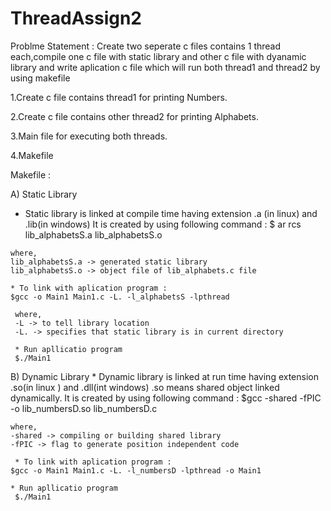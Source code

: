 # ThreadAssign2

Problme Statement : Create two seperate c files contains 1 thread each,compile one c file with static library and other c file with dyanamic library and write aplication c file which will run both thread1 and thread2 by using makefile

1.Create c file contains thread1 for printing Numbers.

2.Create c file contains other thread2 for printing Alphabets.

3.Main file for executing both threads.

4.Makefile 

Makefile :

A) Static Library
   * Static library is linked at compile time having extension .a (in linux) and .lib(in windows)
   It is created by using following command :
   $ ar rcs lib_alphabetsS.a lib_alphabetsS.o
   
    where,
    lib_alphabetsS.a -> generated static library
    lib_alphabetsS.o -> object file of lib_alphabets.c file 
    
    * To link with aplication program :
    $gcc -o Main1 Main1.c -L. -l_alphabetsS -lpthread
    
     where,
     -L -> to tell library location
     -L. -> specifies that static library is in current directory
     
     * Run apllicatio program
     $./Main1
     
B) Dynamic Library
    * Dynamic library is linked at run time having extension .so(in linux ) and .dll(int windows)
    .so means shared object linked dynamically.
    It is created by using following command :
    $gcc -shared -fPIC -o lib_numbersD.so lib_numbersD.c
    
    where,
    -shared -> compiling or building shared library
    -fPIC -> flag to generate position independent code
    
     * To link with aplication program :
    $gcc -o Main1 Main1.c -L. -l_numbersD -lpthread -o Main1
    
    * Run apllicatio program
     $./Main1
    
    
